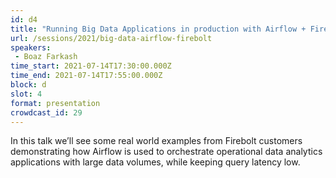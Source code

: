 ```yaml
---
id: d4
title: "Running Big Data Applications in production with Airflow + Firebolt"
url: /sessions/2021/big-data-airflow-firebolt
speakers:
 - Boaz Farkash
time_start: 2021-07-14T17:30:00.000Z
time_end: 2021-07-14T17:55:00.000Z
block: d
slot: 4
format: presentation
crowdcast_id: 29
---
```


In this talk we’ll see some real world examples from Firebolt customers demonstrating how Airflow is used to orchestrate operational data analytics applications with large data volumes, while keeping query latency low.
